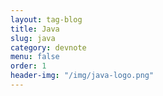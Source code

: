 ```yaml
---
layout: tag-blog
title: Java
slug: java
category: devnote
menu: false
order: 1
header-img: "/img/java-logo.png"
---
```

